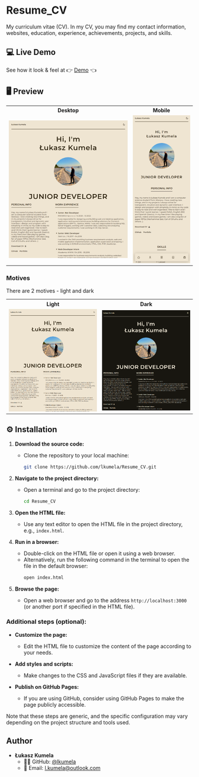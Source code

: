 

# Resume_CV #

My curriculum vitae (CV). In my CV, you may find my contact information, websites, education, experience, achievements, projects, and skills.


## :computer: Live Demo ##
See how it look & feel at :point_right: <a href="https://lkumela.github.io/Resume_CV/" target="_blank">Demo</a> :point_left:



## :desktop_computer: Preview
<table>
  <tr>
    <th>Desktop</th>
    <th>Mobile</th>
  </tr>
  <tr>
    <td>
        <img src="assets/img/CV_1.png" width="550"/>
    </td>
    <td>
        <img src="assets/img/CV_2.png" width="250"/>
    </td>
  </tr>
</table>

### Motives
There are 2 motives - light and dark
<table>
  <tr>
    <th>Light</th>
    <th>Dark</th>
  </tr>
  <tr>
    <td>
        <img src="assets/img/CV_1.png" width="350"/>
    </td>
    <td>
        <img src="assets/img/CV_3.png" width="350"/>
    </td>
  </tr>
</table>

## ⚙ Installation
1. **Download the source code:**
   - Clone the repository to your local machine:
     ```bash
     git clone https://github.com/lkumela/Resume_CV.git
     ```

2. **Navigate to the project directory:**
   - Open a terminal and go to the project directory:
     ```bash
     cd Resume_CV
     ```

3. **Open the HTML file:**
   - Use any text editor to open the HTML file in the project directory, e.g., `index.html`.

4. **Run in a browser:**
   - Double-click on the HTML file or open it using a web browser.
   - Alternatively, run the following command in the terminal to open the file in the default browser:
     ```bash
     open index.html
     ```

5. **Browse the page:**
   - Open a web browser and go to the address `http://localhost:3000` (or another port if specified in the HTML file).


### Additional steps (optional):

- **Customize the page:**
  - Edit the HTML file to customize the content of the page according to your needs.

- **Add styles and scripts:**
  - Make changes to the CSS and JavaScript files if they are available.

- **Publish on GitHub Pages:**
  - If you are using GitHub, consider using GitHub Pages to make the page publicly accessible.

Note that these steps are generic, and the specific configuration may vary depending on the project structure and tools used.

## Author

- **Łukasz Kumela**
  - :raising_hand_man: GitHub: [@lkumela](https://github.com/lkumela)
  - :email: Email: l.kumela@outlook.com